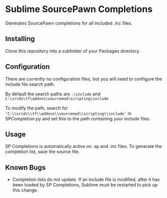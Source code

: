 # Sublime SourcePawn Completions

Generates SourcePawn completions for all included .inc files.

## Installing

Clone this repository into a subfolder of your Packages directory.

## Configuration

There are currently no configuration files, but you will need to configure the include file search path.

By default the search paths are `.\include` and `C:\srcds\tf\addons\sourcemod\scripting\include`

To modify the path, search for `'C:\\srcds\\tf\\addons\\sourcemod\\scripting\\include'` in SPCompletion.py and set this to the path containing your include files.

## Usage

SP Completions is automatically active on .sp and .inc files. To generate the completion list, save the source file.

## Known Bugs

* Completion lists do not update. If an include file is modified, after it has been loaded by SP Completions, Sublime must be restarted to pick up this change.
